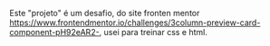 Este "projeto" é um desafio, do site fronten mentor https://www.frontendmentor.io/challenges/3column-preview-card-component-pH92eAR2-, usei para treinar css e html.
